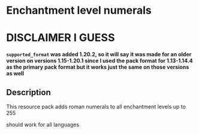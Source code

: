 # Enchantment level numerals
# DISCLAIMER I GUESS
**`supported_format` was added 1.20.2, so it will say it was made for an older version on versions 1.15-1.20.1 since I used the pack format for 1.13-1.14.4 as the primary pack format but it works just the same on those versions as well**

## Description
This resource pack adds roman numerals to all enchantment levels up to 255

should work for all languages
